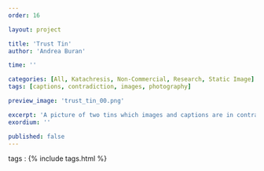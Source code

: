 ```yaml
---
order: 16

layout: project

title: 'Trust Tin'
author: 'Andrea Buran'

time: ''

categories: [All, Katachresis, Non-Commercial, Research, Static Image]
tags: [captions, contradiction, images, photography]

preview_image: 'trust_tin_00.png'

excerpt: 'A picture of two tins which images and captions are in contradiction to each other.'
exordium: ''

published: false
---
```


tags
: {% include tags.html %}